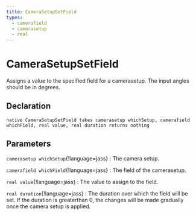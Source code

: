 ```yaml
---
title: CameraSetupSetField
types:
  - camerafield
  - camerasetup
  - real
---
```


# CameraSetupSetField
Assigns a value to the specified field for a camerasetup. The input angles should be in degrees.

## Declaration

```jass
native CameraSetupSetField takes camerasetup whichSetup, camerafield whichField, real value, real duration returns nothing
```

## Parameters
`camerasetup whichSetup`{!language=jass}
: The camera setup.

`camerafield whichField`{!language=jass}
: The field of the camerasetup.

`real value`{!language=jass}
: The value to assign to the field.

`real duration`{!language=jass}
: The duration over which the field will be set. If the duration is greaterthan 0, the changes will be made gradually once the camera setup is applied.
